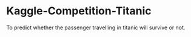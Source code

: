 # Kaggle-Competition-Titanic
To predict whether the passenger travelling in titanic will survive or not.
